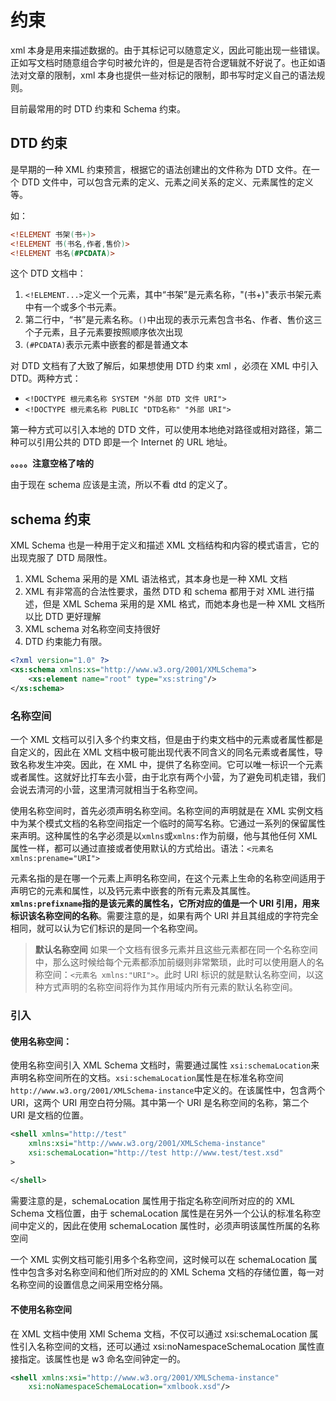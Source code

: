 # 约束

xml 本身是用来描述数据的。由于其标记可以随意定义，因此可能出现一些错误。正如写文档时随意组合字句时被允许的，但是是否符合逻辑就不好说了。也正如语法对文章的限制，xml 本身也提供一些对标记的限制，即书写时定义自己的语法规则。

目前最常用的时 DTD 约束和 Schema 约束。

## DTD 约束

是早期的一种 XML 约束预言，根据它的语法创建出的文件称为 DTD 文件。在一个 DTD 文件中，可以包含元素的定义、元素之间关系的定义、元素属性的定义等。

如：
```dtd
<!ELEMENT 书架(书+)>
<!ELEMENT 书(书名,作者,售价)>
<!ELEMENT 书名(#PCDATA)>
```
这个 DTD 文档中：
1. `<!ELEMENT...>`定义一个元素，其中“书架”是元素名称，"(书+)"表示书架元素中有一个或多个书元素。
2. 第二行中，“书”是元素名称。`()`中出现的表示元素包含书名、作者、售价这三个子元素，且子元素要按照顺序依次出现
3. `(#PCDATA)`表示元素中嵌套的都是普通文本

对 DTD 文档有了大致了解后，如果想使用 DTD 约束 xml ，必须在 XML 中引入 DTD。两种方式：
- `<!DOCTYPE 根元素名称 SYSTEM "外部 DTD 文件 URI">`
- `<!DOCTYPE 根元素名称 PUBLIC "DTD名称" "外部 URI">`

第一种方式可以引入本地的 DTD 文件，可以使用本地绝对路径或相对路径，第二种可以引用公共的 DTD 即是一个 Internet 的 URL 地址。

**。。。。注意空格了啥的**

由于现在 schema 应该是主流，所以不看 dtd 的定义了。

## schema 约束

XML Schema 也是一种用于定义和描述 XML 文档结构和内容的模式语言，它的出现克服了 DTD 局限性。
1. XML Schema 采用的是 XML 语法格式，其本身也是一种 XML 文档
2. XML 有非常高的合法性要求，虽然 DTD 和 schema 都用于对 XML 进行描述，但是 XML Schema 采用的是 XML 格式，而她本身也是一种 XML 文档所以比 DTD 更好理解
3. XML schema 对名称空间支持很好
4. DTD 约束能力有限。

```xml
<?xml version="1.0" ?>
<xs:schema xmlns:xs="http://www.w3.org/2001/XMLSchema">
    <xs:element name="root" type="xs:string"/>
</xs:schema>
```

### 名称空间

一个 XML 文档可以引入多个约束文档，但是由于约束文档中的元素或者属性都是自定义的，因此在 XML 文档中极可能出现代表不同含义的同名元素或者属性，导致名称发生冲突。因此，在 XML 中，提供了名称空间。它可以唯一标识一个元素或者属性。这就好比打车去小营，由于北京有两个小营，为了避免司机走错，我们会说去清河的小营，这里清河就相当于名称空间。

使用名称空间时，首先必须声明名称空间。名称空间的声明就是在 XML 实例文档中为某个模式文档的名称空间指定一个临时的简写名称。它通过一系列的保留属性来声明。这种属性的名字必须是以`xmlns`或`xmlns:`作为前缀，他与其他任何 XML 属性一样，都可以通过直接或者使用默认的方式给出。语法：`<元素名 xmlns:prename="URI">`

元素名指的是在哪一个元素上声明名称空间，在这个元素上生命的名称空间适用于声明它的元素和属性，以及钙元素中嵌套的所有元素及其属性。**`xmlns:prefixname`指的是该元素的属性名，它所对应的值是一个 URI 引用，用来标识该名称空间的名称**。需要注意的是，如果有两个 URI 并且其组成的字符完全相同，就可以认为它们标识的是同一个名称空间。


> **默认名称空间**  如果一个文档有很多元素并且这些元素都在同一个名称空间中，那么这时候给每个元素都添加前缀则非常繁琐，此时可以使用磨人的名称空间：`<元素名 xmlns:"URI">`。此时 URI 标识的就是默认名称空间，以这种方式声明的名称空间将作为其作用域内所有元素的默认名称空间。

### 引入

#### 使用名称空间：

使用名称空间引入 XML Schema 文档时，需要通过属性 `xsi:schemaLocation`来声明名称空间所在的文档。`xsi:schemaLocation`属性是在标准名称空间`http://www.w3.org/2001/XMLSchema-instance`中定义的。在该属性中，包含两个 URI，这两个 URI 用空白符分隔。其中第一个 URI 是名称空间的名称，第二个 URI 是文档的位置。

```xml
<shell xmlns="http://test"
    xmlns:xsi="http://www.w3.org/2001/XMLSchema-instance"
    xsi:schemaLocation="http://test http://www.test/test.xsd"
>
    
</shell>
```
需要注意的是，schemaLocation 属性用于指定名称空间所对应的的 XML Schema 文档位置，由于 schemaLocation 属性是在另外一个公认的标准名称空间中定义的，因此在使用 schemaLocation 属性时，必须声明该属性所属的名称空间

一个 XML 实例文档可能引用多个名称空间，这时候可以在 schemaLocation 属性中包含多对名称空间和他们所对应的的 XML Schema 文档的存储位置，每一对名称空间的设置信息之间采用空格分隔。

#### 不使用名称空间

在 XML 文档中使用 XMl Schema 文档，不仅可以通过 xsi:schemaLocation 属性引入名称空间的文档，还可以通过 xsi:noNamespaceSchemaLocation 属性直接指定。该属性也是 w3 命名空间钟定一的。

```xml
<shell xmlns:xsi="http://www.w3.org/2001/XMLSchema-instance"
    xsi:noNamespaceSchemaLocation="xmlbook.xsd"/>
```